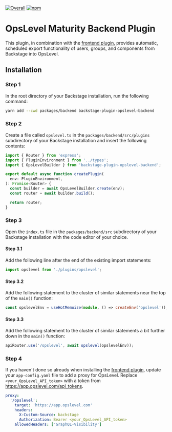 [![Overall](https://img.shields.io/endpoint?style=flat&url=https%3A%2F%2Fapp.opslevel.com%2Fapi%2Fservice_level%2FL6pkRwdgleo4ZoLC4IaR0LaNwaesYvv7LP70yg-qpwI)](https://app.opslevel.com/services/backstage-plugin-backend/maturity-report)
[![npm](https://img.shields.io/npm/v/backstage-plugin-opslevel-backend)](https://www.npmjs.com/package/backstage-plugin-opslevel-backend)

# OpsLevel Maturity Backend Plugin
This plugin, in combination with the [frontend plugin](https://github.com/OpsLevel/backstage-plugin), provides automatic, scheduled
export functionality of users, groups, and components from Backstage into OpsLevel.

## Installation

### Step 1

In the root directory of your Backstage installation, run the following command:

```bash
yarn add --cwd packages/backend backstage-plugin-opslevel-backend
```

### Step 2

Create a file called `opslevel.ts` in the `packages/backend/src/plugins` subdirectory of your Backstage installation and insert the following contents:

```ts
import { Router } from 'express';
import { PluginEnvironment } from '../types';
import { OpsLevelBuilder } from 'backstage-plugin-opslevel-backend';

export default async function createPlugin(
  env: PluginEnvironment,
): Promise<Router> {
  const builder = await OpsLevelBuilder.create(env);
  const router = await builder.build();

  return router;
}
```

### Step 3

Open the `index.ts` file in the `packages/backend/src` subdirectory of your Backstage installation with the code editor of your choice.

#### Step 3.1

Add the following line after the end of the existing import statements:

```ts
import opslevel from './plugins/opslevel';
```

#### Step 3.2

Add the following statement to the cluster of similar statements near the top of the `main()` function:

```ts
const opslevelEnv = useHotMemoize(module, () => createEnv('opslevel'));
```

#### Step 3.3

Add the following statement to the cluster of similar statements a bit further down in the `main()` function:

```ts
apiRouter.use('/opslevel', await opslevel(opslevelEnv));
```

### Step 4

If you haven't done so already when installing the [frontend plugin](https://github.com/OpsLevel/backstage-plugin), update your `app-config.yaml` file to add a proxy for OpsLevel. Replace `<your_OpsLevel_API_token>` with a token from https://app.opslevel.com/api_tokens.

```yaml
proxy:
  '/opslevel':
    target: 'https://app.opslevel.com'
    headers:
      X-Custom-Source: backstage
      Authorization: Bearer <your_OpsLevel_API_token>
    allowedHeaders: ['GraphQL-Visibility']
```
